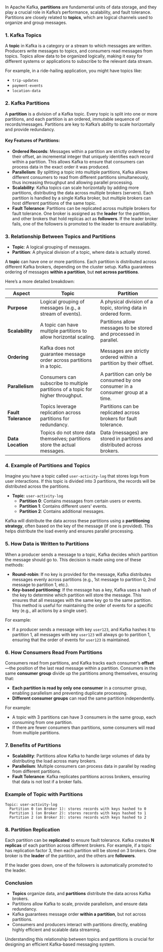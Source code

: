 In Apache Kafka, **partitions** are fundamental units of data storage, and they play a crucial role in Kafka’s performance, scalability, and fault tolerance. Partitions are closely related to **topics**, which are logical channels used to organize and group messages.

### 1. **Kafka Topics**

A **topic** in Kafka is a category or a stream to which messages are written. Producers write messages to topics, and consumers read messages from topics. Topics allow data to be organized logically, making it easy for different systems or applications to subscribe to the relevant data stream.

For example, in a ride-hailing application, you might have topics like:

- `trip-updates`
- `payment-events`
- `location-data`

### 2. **Kafka Partitions**

A **partition** is a division of a Kafka topic. Every topic is split into one or more partitions, and each partition is an ordered, immutable sequence of records/messages. Partitions are key to Kafka’s ability to scale horizontally and provide redundancy.

#### Key Features of Partitions:

- **Ordered Records**: Messages within a partition are strictly ordered by their offset, an incremental integer that uniquely identifies each record within a partition. This allows Kafka to ensure that consumers can process data in the exact order it was produced.
- **Parallelism**: By splitting a topic into multiple partitions, Kafka allows different consumers to read from different partitions simultaneously, thus increasing throughput and allowing parallel processing.
- **Scalability**: Kafka topics can scale horizontally by adding more partitions, distributing the data across multiple brokers (servers). Each partition is handled by a single Kafka broker, but multiple brokers can host different partitions of the same topic.
- **Fault Tolerance**: Partitions can be replicated across multiple brokers for fault tolerance. One broker is assigned as the **leader** for the partition, and other brokers that hold replicas act as **followers**. If the leader broker fails, one of the followers is promoted to the leader to ensure availability.

### 3. **Relationship Between Topics and Partitions**

- **Topic**: A logical grouping of messages.
- **Partition**: A physical division of a topic, where data is actually stored.

A **topic** can have one or more partitions. Each partition is distributed across different Kafka brokers, depending on the cluster setup. Kafka guarantees ordering of messages **within a partition**, but **not across partitions**.

Here’s a more detailed breakdown:

| **Aspect**          | **Topic**                                                                        | **Partition**                                                                   |
| ------------------- | -------------------------------------------------------------------------------- | ------------------------------------------------------------------------------- |
| **Purpose**         | Logical grouping of messages (e.g., a stream of events).                         | A physical division of a topic, storing data in ordered form.                   |
| **Scalability**     | A topic can have multiple partitions to allow horizontal scaling.                | Partitions allow messages to be stored and processed in parallel.               |
| **Ordering**        | Kafka does not guarantee message order across partitions in a topic.             | Messages are strictly ordered within a partition by their offset.               |
| **Parallelism**     | Consumers can subscribe to multiple partitions of a topic for higher throughput. | A partition can only be consumed by one consumer in a consumer group at a time. |
| **Fault Tolerance** | Topics leverage replication across partitions for redundancy.                    | Partitions can be replicated across brokers for fault tolerance.                |
| **Data Location**   | Topics do not store data themselves; partitions store the actual messages.       | Data (messages) are stored in partitions and distributed across brokers.        |

### 4. **Example of Partitions and Topics**

Imagine you have a topic called `user-activity-log` that stores logs from user interactions. If this topic is divided into 3 partitions, the records will be distributed across the partitions.

- **Topic**: `user-activity-log`
  - **Partition 0**: Contains messages from certain users or events.
  - **Partition 1**: Contains different users' events.
  - **Partition 2**: Contains additional messages.

Kafka will distribute the data across these partitions using a **partitioning strategy**, often based on the key of the message (if one is provided). This helps distribute the load evenly and ensures parallel processing.

### 5. **How Data is Written to Partitions**

When a producer sends a message to a topic, Kafka decides which partition the message should go to. This decision is made using one of these methods:

- **Round-robin**: If no key is provided for the message, Kafka distributes messages evenly across partitions (e.g., 1st message to partition 0, 2nd message to partition 1, etc.).
- **Key-based partitioning**: If the message has a key, Kafka uses a hash of the key to determine which partition will store the message. This ensures that all messages with the same key go to the same partition. This method is useful for maintaining the order of events for a specific key (e.g., all actions by a single user).

For example:

- If a producer sends a message with key `user123`, and Kafka hashes it to partition 1, all messages with key `user123` will always go to partition 1, ensuring that the order of events for `user123` is maintained.

### 6. **How Consumers Read From Partitions**

Consumers read from partitions, and Kafka tracks each consumer’s **offset**—the position of the last read message within a partition. Consumers in the same **consumer group** divide up the partitions among themselves, ensuring that:

- **Each partition is read by only one consumer** in a consumer group, enabling parallelism and preventing duplicate processing.
- **Different consumer groups** can read the same partition independently.

For example:

- A topic with 3 partitions can have 3 consumers in the same group, each consuming from one partition.
- If there are fewer consumers than partitions, some consumers will read from multiple partitions.

### 7. **Benefits of Partitions**

- **Scalability**: Partitions allow Kafka to handle large volumes of data by distributing the load across many brokers.
- **Parallelism**: Multiple consumers can process data in parallel by reading from different partitions.
- **Fault Tolerance**: Kafka replicates partitions across brokers, ensuring that data is not lost if a broker fails.

### Example of Topic with Partitions

```
Topic: user-activity-log
  Partition 0 (on Broker 1): stores records with keys hashed to 0
  Partition 1 (on Broker 2): stores records with keys hashed to 1
  Partition 2 (on Broker 3): stores records with keys hashed to 2
```

### 8. **Partition Replication**

Each partition can be **replicated** to ensure fault tolerance. Kafka creates **N replicas** of each partition across different brokers. For example, if a topic has replication factor 3, then each partition will be stored on 3 brokers. One broker is the **leader** of the partition, and the others are **followers**.

If the leader goes down, one of the followers is automatically promoted to the leader.

### Conclusion

- **Topics** organize data, and **partitions** distribute the data across Kafka brokers.
- Partitions allow Kafka to scale, provide parallelism, and ensure data redundancy.
- Kafka guarantees message order **within a partition**, but not across partitions.
- Consumers and producers interact with partitions directly, enabling highly efficient and scalable data streaming.

Understanding this relationship between topics and partitions is crucial for designing an efficient Kafka-based messaging system.
